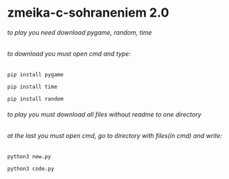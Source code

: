 # zmeika-c-sohraneniem 2.0


###### to play you need download pygame, random, time


###### to download you must open cmd and type:

```
pip install pygame
```
```
pip install time
```
```
pip install random
```

###### to play you must download all files without readme to one directory


###### at the last you must open cmd, go to directory with files(in cmd) and write:

```
python3 new.py
```
```
python3 code.py
```
